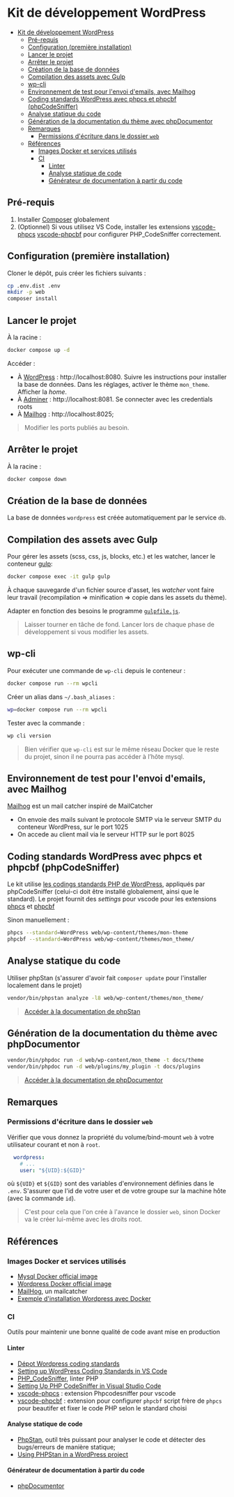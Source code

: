 # Kit de développement WordPress

- [Kit de développement WordPress](#kit-de-développement-wordpress)
  - [Pré-requis](#pré-requis)
  - [Configuration (première installation)](#configuration-première-installation)
  - [Lancer le projet](#lancer-le-projet)
  - [Arrêter le projet](#arrêter-le-projet)
  - [Création de la base de données](#création-de-la-base-de-données)
  - [Compilation des assets avec Gulp](#compilation-des-assets-avec-gulp)
  - [wp-cli](#wp-cli)
  - [Environnement de test pour l'envoi d'emails, avec Mailhog](#environnement-de-test-pour-lenvoi-demails-avec-mailhog)
  - [Coding standards WordPress avec phpcs et phpcbf (phpCodeSniffer)](#coding-standards-wordpress-avec-phpcs-et-phpcbf-phpcodesniffer)
  - [Analyse statique du code](#analyse-statique-du-code)
  - [Génération de la documentation du thème avec phpDocumentor](#génération-de-la-documentation-du-thème-avec-phpdocumentor)
  - [Remarques](#remarques)
    - [Permissions d'écriture dans le dossier `web`](#permissions-décriture-dans-le-dossier-web)
  - [Références](#références)
    - [Images Docker et services utilisés](#images-docker-et-services-utilisés)
    - [CI](#ci)
      - [Linter](#linter)
      - [Analyse statique de code](#analyse-statique-de-code)
      - [Générateur de documentation à partir du code](#générateur-de-documentation-à-partir-du-code)


## Pré-requis

1. Installer [Composer](https://getcomposer.org/) globalement
2. (Optionnel) Si vous utilisez VS Code, installer les extensions [vscode-phpcs](https://marketplace.visualstudio.com/items?itemName=ikappas.phpcs) [vscode-phpcbf](https://marketplace.visualstudio.com/items?itemName=persoderlind.vscode-phpcbf) pour configurer PHP_CodeSniffer correctement.

## Configuration (première installation)

Cloner le dépôt, puis créer les fichiers suivants :

~~~bash
cp .env.dist .env
mkdir -p web
composer install
~~~

## Lancer le projet

À la racine :

~~~bash
docker compose up -d
~~~

Accéder :

- À [WordPress](http://localhost:8080) : http://localhost:8080. Suivre les instructions pour installer la base de données. Dans les réglages, activer le thème `mon_theme`. Afficher la *home*.
- À [Adminer](http://localhost:8081) : http://localhost:8081. Se connecter avec les credentials roots
- À [Mailhog](http://localhost:8025) : http://localhost:8025;

> Modifier les ports publiés au besoin.

## Arrêter le projet

À la racine :

~~~bash
docker compose down
~~~

## Création de la base de données

La base de données `wordpress` est créée automatiquement par le service `db`.

## Compilation des assets avec Gulp

Pour gérer les assets (scss, css, js, blocks, etc.) et les watcher, lancer le conteneur [gulp](https://gulpjs.com/):

~~~bash
docker compose exec -it gulp gulp
~~~

À chaque sauvegarde d'un fichier source d'asset, les *watcher* vont faire leur travail (recompilation => minification => copie dans les assets du thème).

Adapter en fonction des besoins le programme [`gulpfile.js`](./gulpfile.js).

> Laisser tourner en tâche de fond. Lancer lors de chaque phase de développement si vous modifier les assets.

## wp-cli

Pour exécuter une commande de `wp-cli` depuis le conteneur :

```bash
docker compose run --rm wpcli
```
Créer un alias dans `~/.bash_aliases` :

```bash
wp=docker compose run --rm wpcli
```

Tester avec la commande :
```bash
wp cli version
```
> Bien vérifier que `wp-cli` est sur le même réseau Docker que le reste du projet, sinon il ne pourra pas accéder à l’hôte mysql.

## Environnement de test pour l'envoi d'emails, avec Mailhog

[Mailhog](https://github.com/mailhog/MailHog) est un mail catcher inspiré de MailCatcher

- On envoie des mails suivant le protocole SMTP via le serveur SMTP du conteneur WordPress, sur le port 1025
- On accede au client mail via le serveur HTTP sur le port 8025

## Coding standards WordPress avec phpcs et phpcbf (phpCodeSniffer)

Le kit utilise [les codings standards PHP de WordPress](https://github.com/WordPress/WordPress-Coding-Standards), appliqués par phpCodeSniffer (celui-ci doit être installé globalement, ainsi que le standard). Le projet fournit des *settings* pour vscode pour les extensions [phpcs](https://marketplace.visualstudio.com/items?itemName=shevaua.phpcs) et [phpcbf](https://marketplace.visualstudio.com/items?itemName=persoderlind.vscode-phpcbf)

Sinon manuellement :

~~~bash
phpcs --standard=WordPress web/wp-content/themes/mon-theme
phpcbf --standard=WordPress web/wp-content/themes/mon_theme/
~~~

## Analyse statique du code

Utiliser phpStan (s'assurer d'avoir fait `composer update` pour l'installer localement dans le projet)

~~~bash
vendor/bin/phpstan analyze -l8 web/wp-content/themes/mon_theme/
~~~

> [Accéder à la documentation de phpStan](https://phpstan.org/user-guide/getting-started)

## Génération de la documentation du thème avec phpDocumentor

~~~bash
vendor/bin/phpdoc run -d web/wp-content/mon_theme -t docs/theme
vendor/bin/phpdoc run -d web/plugins/my_plugin -t docs/plugins
~~~

> [Accéder à la documentation de phpDocumentor](https://phpdoc.org/)

## Remarques

### Permissions d'écriture dans le dossier `web`

Vérifier que vous donnez la propriété du volume/bind-mount `web` à votre utilisateur courant et non à `root`.

~~~yml
  wordpress:
    # ...
    user: "${UID}:${GID}"
~~~

où `${UID}` et `${GID}` sont des variables d'environnement définies dans le `.env`. S'assurer que l'id de votre user et de votre groupe sur la machine hôte (avec la commande `id`).

> C'est pour cela que l'on crée à l'avance le dossier `web`, sinon Docker va le créer lui-même avec les droits root.

## Références

### Images Docker et services utilisés

- [Mysql Docker official image](https://hub.docker.com/_/mysql)
- [Wordpress Docker official image](https://hub.docker.com/_/wordpress/)
- [MailHog](https://github.com/mailhog/MailHog), un mailcatcher
- [Exemple d'installation Wordpress avec Docker](https://www.datanovia.com/en/fr/lessons/utilisation-de-docker-wordpress-cli-pour-gerer-les-sites-web-wordpress/#installer-wordpress-en-utilisant-le-docker-compose-et-wp-cli)

### CI

Outils pour maintenir une bonne qualité de code avant mise en production

#### Linter

- [Dépot Wordpress coding standards](https://github.com/WordPress/WordPress-Coding-Standards/tree/develop/WordPress)
- [Setting up WordPress Coding Standards in VS Code](https://www.edmundcwm.com/setting-up-wordpress-coding-standards-in-vs-code/)
- [PHP_CodeSniffer](https://github.com/PHPCSStandards/PHP_CodeSniffer), linter PHP
- [Setting Up PHP CodeSniffer in Visual Studio Code](https://tommcfarlin.com/php-codesniffer-in-visual-studio-code/)
- [vscode-phpcs](https://marketplace.visualstudio.com/items?itemName=ikappas.phpcs) : extension Phpcodesniffer pour vscode
- [vscode-phpcbf](https://marketplace.visualstudio.com/items?itemName=persoderlind.vscode-phpcbf) : extension pour configurer `phpcbf` script frère de `phpcs` pour beautifer et fixer le code PHP selon le standard choisi

#### Analyse statique de code

- [PhpStan](https://phpstan.org/), outil très puissant pour analyser le code et détecter des bugs/erreurs de manière statique;
- [Using PHPStan in a WordPress project](https://pascalbirchler.com/phpstan-wordpress/)


#### Générateur de documentation à partir du code

- [phpDocumentor](https://phpdoc.org/)



